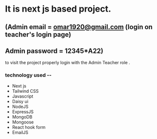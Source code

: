 # It is next js based project. 
## (Admin email = omar1920@gmail.com (login on teacher's login page)
## Admin password = 12345*A22)
to visit the project properly login with the Admin Teacher role . 


### technology used -- 
- Next js 
- Tailwind CSS 
- Javascript 
- Daisy ui 
- NodeJS 
- ExpressJS 
- MongoDB 
- Mongoose
- React hook form 
- EmailJS 